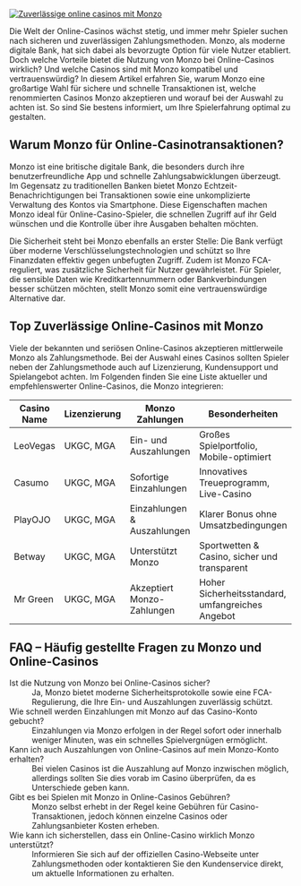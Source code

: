 [![Zuverlässige online casinos mit Monzo](https://123-caf.pages.dev/gitsignup.png)](https://vrmoo.ru/Bt82HjjY)

<p>Die Welt der Online-Casinos wächst stetig, und immer mehr Spieler suchen nach sicheren und zuverlässigen Zahlungsmethoden. Monzo, als moderne digitale Bank, hat sich dabei als bevorzugte Option für viele Nutzer etabliert. Doch welche Vorteile bietet die Nutzung von Monzo bei Online-Casinos wirklich? Und welche Casinos sind mit Monzo kompatibel und vertrauenswürdig? In diesem Artikel erfahren Sie, warum Monzo eine großartige Wahl für sichere und schnelle Transaktionen ist, welche renommierten Casinos Monzo akzeptieren und worauf bei der Auswahl zu achten ist. So sind Sie bestens informiert, um Ihre Spielerfahrung optimal zu gestalten.</p>  <h2>Warum Monzo für Online-Casinotransaktionen?</h2> <p>Monzo ist eine britische digitale Bank, die besonders durch ihre benutzerfreundliche App und schnelle Zahlungsabwicklungen überzeugt. Im Gegensatz zu traditionellen Banken bietet Monzo Echtzeit-Benachrichtigungen bei Transaktionen sowie eine unkomplizierte Verwaltung des Kontos via Smartphone. Diese Eigenschaften machen Monzo ideal für Online-Casino-Spieler, die schnellen Zugriff auf ihr Geld wünschen und die Kontrolle über ihre Ausgaben behalten möchten.</p> <p>Die Sicherheit steht bei Monzo ebenfalls an erster Stelle: Die Bank verfügt über moderne Verschlüsselungstechnologien und schützt so Ihre Finanzdaten effektiv gegen unbefugten Zugriff. Zudem ist Monzo FCA-reguliert, was zusätzliche Sicherheit für Nutzer gewährleistet. Für Spieler, die sensible Daten wie Kreditkartennummern oder Bankverbindungen besser schützen möchten, stellt Monzo somit eine vertrauenswürdige Alternative dar.</p>  <h2>Top Zuverlässige Online-Casinos mit Monzo</h2> <p>Viele der bekannten und seriösen Online-Casinos akzeptieren mittlerweile Monzo als Zahlungsmethode. Bei der Auswahl eines Casinos sollten Spieler neben der Zahlungsmethode auch auf Lizenzierung, Kundensupport und Spielangebot achten. Im Folgenden finden Sie eine Liste aktueller und empfehlenswerter Online-Casinos, die Monzo integrieren:</p>  <table>   <thead>     <tr>       <th>Casino Name</th>       <th>Lizenzierung</th>       <th>Monzo Zahlungen</th>       <th>Besonderheiten</th>     </tr>   </thead>   <tbody>     <tr>       <td>LeoVegas</td>       <td>UKGC, MGA</td>       <td>Ein- und Auszahlungen</td>       <td>Großes Spielportfolio, Mobile-optimiert</td>     </tr>     <tr>       <td>Casumo</td>       <td>UKGC, MGA</td>       <td>Sofortige Einzahlungen</td>       <td>Innovatives Treueprogramm, Live-Casino</td>     </tr>     <tr>       <td>PlayOJO</td>       <td>UKGC, MGA</td>       <td>Einzahlungen & Auszahlungen</td>       <td>Klarer Bonus ohne Umsatzbedingungen</td>     </tr>     <tr>       <td>Betway</td>       <td>UKGC, MGA</td>       <td>Unterstützt Monzo</td>       <td>Sportwetten & Casino, sicher und transparent</td>     </tr>     <tr>       <td>Mr Green</td>       <td>UKGC, MGA</td>       <td>Akzeptiert Monzo-Zahlungen</td>       <td>Hoher Sicherheitsstandard, umfangreiches Angebot</td>     </tr>   </tbody> </table>  <h2>FAQ – Häufig gestellte Fragen zu Monzo und Online-Casinos</h2> <dl>   <dt>Ist die Nutzung von Monzo bei Online-Casinos sicher?</dt>   <dd>Ja, Monzo bietet moderne Sicherheitsprotokolle sowie eine FCA-Regulierung, die Ihre Ein- und Auszahlungen zuverlässig schützt.</dd>      <dt>Wie schnell werden Einzahlungen mit Monzo auf das Casino-Konto gebucht?</dt>   <dd>Einzahlungen via Monzo erfolgen in der Regel sofort oder innerhalb weniger Minuten, was ein schnelles Spielvergnügen ermöglicht.</dd>      <dt>Kann ich auch Auszahlungen von Online-Casinos auf mein Monzo-Konto erhalten?</dt>   <dd>Bei vielen Casinos ist die Auszahlung auf Monzo inzwischen möglich, allerdings sollten Sie dies vorab im Casino überprüfen, da es Unterschiede geben kann.</dd>      <dt>Gibt es bei Spielen mit Monzo in Online-Casinos Gebühren?</dt>   <dd>Monzo selbst erhebt in der Regel keine Gebühren für Casino-Transaktionen, jedoch können einzelne Casinos oder Zahlungsanbieter Kosten erheben.</dd>      <dt>Wie kann ich sicherstellen, dass ein Online-Casino wirklich Monzo unterstützt?</dt>   <dd>Informieren Sie sich auf der offiziellen Casino-Webseite unter Zahlungsmethoden oder kontaktieren Sie den Kundenservice direkt, um aktuelle Informationen zu erhalten.</dd> </dl>